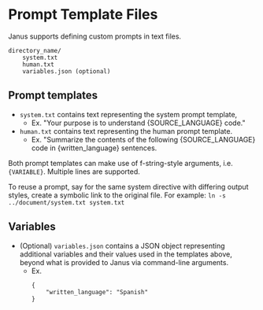 # Prompt Template Files

Janus supports defining custom prompts in text files.

```
directory_name/
    system.txt
    human.txt
    variables.json (optional)
```

## Prompt templates
- `system.txt` contains text representing the system prompt template,
  + Ex. "Your purpose is to understand {SOURCE_LANGUAGE} code."
- `human.txt` contains text representing the human prompt template.
  + Ex. "Summarize the contents of the following {SOURCE_LANGUAGE} code in {written_language} sentences.

Both prompt templates can make use of f-string-style arguments, i.e. `{VARIABLE}`. Multiple lines are supported.

To reuse a prompt, say for the same system directive with differing output styles, create a symbolic link to the original file.  For example:
`ln -s ../document/system.txt system.txt`

## Variables
- (Optional) `variables.json` contains a JSON object representing additional variables and their values used in the templates above, beyond what is provided to Janus via command-line arguments.
  + Ex.
    ```
    {
        "written_language": "Spanish"
    }
    ```
